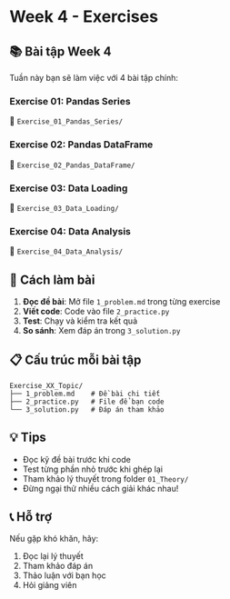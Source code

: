 # Week 4 - Exercises

## 📚 Bài tập Week 4

Tuần này bạn sẽ làm việc với 4 bài tập chính:

### Exercise 01: Pandas Series
📁 `Exercise_01_Pandas_Series/`

### Exercise 02: Pandas DataFrame
📁 `Exercise_02_Pandas_DataFrame/`

### Exercise 03: Data Loading
📁 `Exercise_03_Data_Loading/`

### Exercise 04: Data Analysis
📁 `Exercise_04_Data_Analysis/`


## 🎯 Cách làm bài

1. **Đọc đề bài**: Mở file `1_problem.md` trong từng exercise
2. **Viết code**: Code vào file `2_practice.py`  
3. **Test**: Chạy và kiểm tra kết quả
4. **So sánh**: Xem đáp án trong `3_solution.py`

## 📋 Cấu trúc mỗi bài tập

```
Exercise_XX_Topic/
├── 1_problem.md    # Đề bài chi tiết
├── 2_practice.py   # File để bạn code
└── 3_solution.py   # Đáp án tham khảo
```

## 💡 Tips

- Đọc kỹ đề bài trước khi code
- Test từng phần nhỏ trước khi ghép lại
- Tham khảo lý thuyết trong folder `01_Theory/`
- Đừng ngại thử nhiều cách giải khác nhau!

## 📞 Hỗ trợ

Nếu gặp khó khăn, hãy:
1. Đọc lại lý thuyết
2. Tham khảo đáp án
3. Thảo luận với bạn học
4. Hỏi giảng viên
